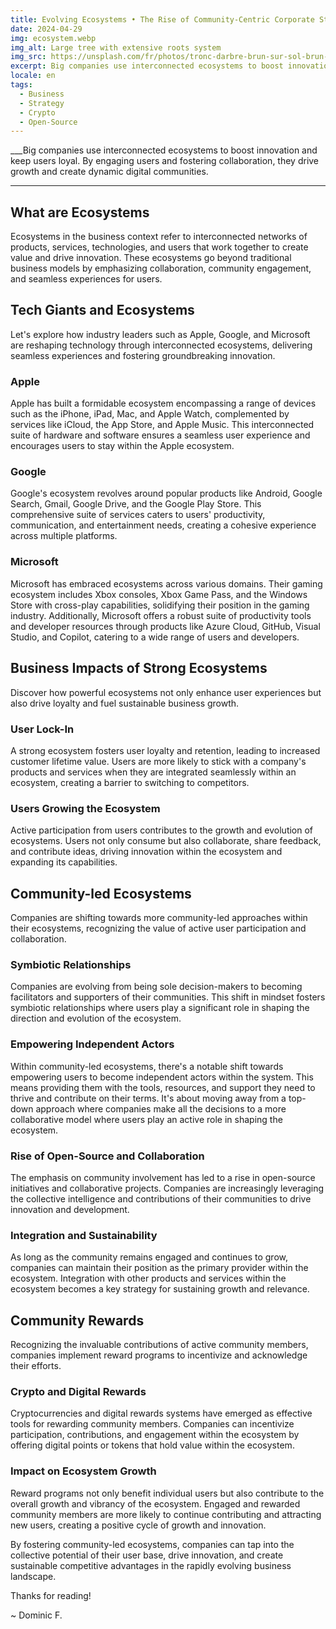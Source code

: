 ```yaml
---
title: Evolving Ecosystems • The Rise of Community-Centric Corporate Structures
date: 2024-04-29
img: ecosystem.webp
img_alt: Large tree with extensive roots system
img_src: https://unsplash.com/fr/photos/tronc-darbre-brun-sur-sol-brun-B645igbiKCw
excerpt: Big companies use interconnected ecosystems to boost innovation and keep users loyal. By engaging users and fostering collaboration, they drive growth and create dynamic digital communities.
locale: en
tags:
  - Business
  - Strategy
  - Crypto
  - Open-Source
---
```


___Big companies use interconnected ecosystems to boost innovation and keep users loyal. By engaging users and fostering collaboration, they drive growth and create dynamic digital communities.
___

## What are Ecosystems

Ecosystems in the business context refer to interconnected networks of products, services, technologies, and users that work together to create value and drive innovation. These ecosystems go beyond traditional business models by emphasizing collaboration, community engagement, and seamless experiences for users.

## Tech Giants and Ecosystems

Let's explore how industry leaders such as Apple, Google, and Microsoft are reshaping technology through interconnected ecosystems, delivering seamless experiences and fostering groundbreaking innovation.

### Apple

Apple has built a formidable ecosystem encompassing a range of devices such as the iPhone, iPad, Mac, and Apple Watch, complemented by services like iCloud, the App Store, and Apple Music. This interconnected suite of hardware and software ensures a seamless user experience and encourages users to stay within the Apple ecosystem.

### Google

Google's ecosystem revolves around popular products like Android, Google Search, Gmail, Google Drive, and the Google Play Store. This comprehensive suite of services caters to users' productivity, communication, and entertainment needs, creating a cohesive experience across multiple platforms.

### Microsoft

Microsoft has embraced ecosystems across various domains. Their gaming ecosystem includes Xbox consoles, Xbox Game Pass, and the Windows Store with cross-play capabilities, solidifying their position in the gaming industry. Additionally, Microsoft offers a robust suite of productivity tools and developer resources through products like Azure Cloud, GitHub, Visual Studio, and Copilot, catering to a wide range of users and developers.

## Business Impacts of Strong Ecosystems

Discover how powerful ecosystems not only enhance user experiences but also drive loyalty and fuel sustainable business growth.

### User Lock-In

A strong ecosystem fosters user loyalty and retention, leading to increased customer lifetime value. Users are more likely to stick with a company's products and services when they are integrated seamlessly within an ecosystem, creating a barrier to switching to competitors.

### Users Growing the Ecosystem

Active participation from users contributes to the growth and evolution of ecosystems. Users not only consume but also collaborate, share feedback, and contribute ideas, driving innovation within the ecosystem and expanding its capabilities.

## Community-led Ecosystems

Companies are shifting towards more community-led approaches within their ecosystems, recognizing the value of active user participation and collaboration.

### Symbiotic Relationships

Companies are evolving from being sole decision-makers to becoming facilitators and supporters of their communities. This shift in mindset fosters symbiotic relationships where users play a significant role in shaping the direction and evolution of the ecosystem.

### Empowering Independent Actors

Within community-led ecosystems, there's a notable shift towards empowering users to become independent actors within the system. This means providing them with the tools, resources, and support they need to thrive and contribute on their terms. It's about moving away from a top-down approach where companies make all the decisions to a more collaborative model where users play an active role in shaping the ecosystem.

### Rise of Open-Source and Collaboration

The emphasis on community involvement has led to a rise in open-source initiatives and collaborative projects. Companies are increasingly leveraging the collective intelligence and contributions of their communities to drive innovation and development.

### Integration and Sustainability

As long as the community remains engaged and continues to grow, companies can maintain their position as the primary provider within the ecosystem. Integration with other products and services within the ecosystem becomes a key strategy for sustaining growth and relevance.

## Community Rewards

Recognizing the invaluable contributions of active community members, companies implement reward programs to incentivize and acknowledge their efforts.

### Crypto and Digital Rewards

Cryptocurrencies and digital rewards systems have emerged as effective tools for rewarding community members. Companies can incentivize participation, contributions, and engagement within the ecosystem by offering digital points or tokens that hold value within the ecosystem.

### Impact on Ecosystem Growth

Reward programs not only benefit individual users but also contribute to the overall growth and vibrancy of the ecosystem. Engaged and rewarded community members are more likely to continue contributing and attracting new users, creating a positive cycle of growth and innovation.

By fostering community-led ecosystems, companies can tap into the collective potential of their user base, drive innovation, and create sustainable competitive advantages in the rapidly evolving business landscape.

Thanks for reading!

~ Dominic F.